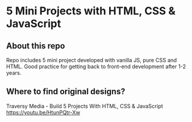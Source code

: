 # 5 Mini Projects with HTML, CSS & JavaScript

## About this repo

Repo includes 5 mini project developed with vanilla JS, pure CSS and HTML. Good practice for getting back to front-end development after 1-2 years.

## Where to find original designs?

Traversy Media - Build 5 Projects With HTML, CSS & JavaScript
https://youtu.be/HtunPQtr-Xw
